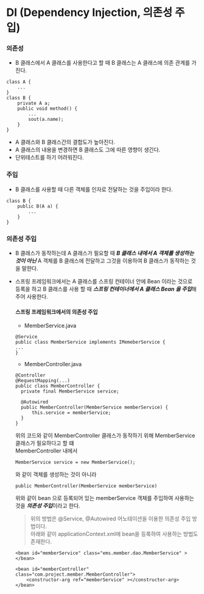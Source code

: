 # DI (Dependency Injection, 의존성 주입)
### 의존성
- B 클래스에서 A 클래스를 사용한다고 할 때 B 클래스는 A 클래스에 의존 관계를 가진다.
```
class A {
    ...
}
class B {
    private A a;
    public void method() {
        ...
        sout(a.name);
    }
}
```  
- A 클래스와 B 클래스간의 결합도가 높아진다.
- A 클래스의 내용을 변경하면 B 클래스도 그에 따른 영향이 생긴다.
- 단위테스트를 하기 어려워진다.

### 주입
- B 클래스를 사용할 때 다른 객체를 인자로 전달하는 것을 주입이라 한다.
```
class B {
    public B(A a) {
        ...
    }
}
```

### 의존성 주입
- B 클래스가 동작하는데 A 클래스가 필요할 때 ***B 클래스 내에서 A 객체를 생성하는 것이 아닌***
A 객체를 B 클래스에 전달하고 그것을 이용하여 B 클래스가 동작하는 것을 말한다.
- 스프링 프레임워크에서는 A 클래스를 스프링 컨테이너 안에  Bean 이라는 것으로 등록을 하고 
B 클래스를 사용 할 때 ***스프링 컨테이너에서 A 클래스 Bean 을 주입***해주어 사용한다.
    #### 스프링 프레임워크에서의 의존성 주입
    - MemberService.java
    ```
  @Service
  public class MemberService implements IMemeberService {
    ...
  }
  ```
    - MemberController.java
  ```
  @Controller
  @RequestMapping(...)
  public class MemberController {
    private final MemberService service;
  
    @Autowired
    public MemberController(MemberService memberService) {
        this.service = memberService;
    }
  }
  ```
  위의 코드와 같이 MemberController 클래스가 동작하기 위해 MemberService 클래스가 필요하다고 할 떄  
  MemberController 내에서 
  ```
  MemberService service = new MemberService();
  ```
  와 같이 객체를 생성하는 것이 아니라  
  ```
  public MemberController(MemberService memberService)
  ```
  위와 같이 bean 으로 등록되어 있는 memberService 객체를 주입하여 사용하는 것을 ***의존성 주입***이라고 한다.
  
    > 위의 방법은 @Service, @Autowired 어노테이션을 이용한 의존성 주입 방법이다.  
    아래와 같이 applicationContext.xml에 bean을 등록하여 사용하는 방법도 존재한다.
    ```
    <bean id="memberService" class="ems.member.dao.MemberService" ></bean>
    
    <bean id="memberController" class="com.project.member.MemberController">
        <constructor-arg ref="memberService" ></constructor-arg>
    </bean>
    ```

